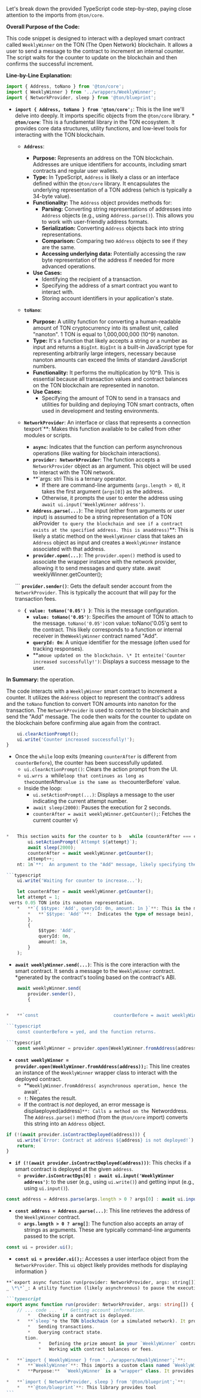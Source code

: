 Let's break down the provided TypeScript code step-by-step, paying close attention to the imports from `@ton/core`.

**Overall Purpose of the Code:**

This code snippet is designed to interact with a deployed smart contract called `WeeklyWinner` on the TON (The Open Network) blockchain. It allows a user to send a message to the contract to increment an internal counter. The script waits for the counter to update on the blockchain and then confirms the successful increment.

**Line-by-Line Explanation:**

```typescript
import { Address, toNano } from '@ton/core';
import { WeeklyWinner } from '../wrappers/WeeklyWinner';
import { NetworkProvider, sleep } from '@ton/blueprint';
```

- **`import { Address, toNano } from '@ton/core';`**: This is the line we'll delve into deeply. It imports specific objects from the `@ton/core` library. \* **`@ton/core`**: This is a fundamental library in the TON ecosystem. It provides core data structures, utility functions, and low-level tools for interacting with the TON blockchain.

    - **`Address`**:

        - **Purpose:** Represents an address on the TON blockchain. Addresses are unique identifiers for accounts, including smart contracts and regular user wallets.
        - **Type:** In TypeScript, `Address` is likely a class or an interface defined within the `@ton/core` library. It encapsulates the underlying representation of a TON address (which is typically a 34-byte value).
        - **Functionality:** The `Address` object provides methods for:
            - **Parsing:** Converting string representations of addresses into `Address` objects (e.g., using `Address.parse()`). This allows you to work with user-friendly address formats.
            - **Serialization:** Converting `Address` objects back into string representations.
            - **Comparison:** Comparing two `Address` objects to see if they are the same.
            - **Accessing underlying data:** Potentially accessing the raw byte representation of the address if needed for more advanced operations.
        - **Use Cases:**
            - Identifying the recipient of a transaction.
            - Specifying the address of a smart contract you want to interact with.
            - Storing account identifiers in your application's state.

    - **`toNano`**:
        - **Purpose:** A utility function for converting a human-readable amount of TON cryptocurrency into its smallest unit, called "nanoton". 1 TON is equal to 1,000,000,000 (10^9) nanoton.
        - **Type:** It's a function that likely accepts a string or a number as input and returns a `BigInt`. `BigInt` is a built-in JavaScript type for representing arbitrarily large integers, necessary because nanoton amounts can exceed the limits of standard JavaScript numbers.
        - **Functionality:** It performs the multiplication by 10^9. This is essential because all transaction values and contract balances on the TON blockchain are represented in nanoton.
        - **Use Cases:**
            - Specifying the amount of TON to send in a transacs and utilities for building and deploying TON smart contracts, often used in development and testing environments.
    - **`NetworkProvider`**: An interface or class that represents a connection texport`\*\*: Makes this function available to be called from other modules or scripts.
        - **`async`**: Indicates that the function can perform asynchronous operations (like waiting for blockchain interactions).
        - **`provider: NetworkProvider`**: The function accepts a `NetworkProvider` object as an argument. This object will be used to interact with the TON network.
        - \*\*`args: stri This is a ternary operator.
            - If there are command-line arguments (`args.length > 0`), it takes the first argument (`args[0]`) as the address.
            - Otherwise, it prompts the user to enter the address using `await ui.input('WeeklyWinner address')`.
        - **`Address.parse(...)`**: The input (either from arguments or user input) is assumed to be a string representation of a TON akProvider` to query the blockchain and see if a contract exists at the specified address. This is anaddress)`\*\*: This is likely a static method on the `WeeklyWinner` class that takes an `Address` object as input and creates a `WeeklyWinner` instance associated with that address.
        - **`provider.open(...)`**: The `provider.open()` method is used to associate the wrapper instance with the network provider, allowing it to send messages and query state. await weeklyWinner.getCounter();

    ```                                                                                                                                                                           **`provider.sender()`**:  Gets the default sender account from the `NetworkProvider`. This is typically the account that will pay for the transaction fees.

    - **`{ value: toNano('0.05') }`**: This is the message configuration.
        - **`value: toNano('0.05')`**: Specifies the amount of TON to attach to the message. `toNano('0.05')`con value: toNano('0.05'g sent to the contract. This likely corresponds to a function or internal receiver in the`WeeklyWinner` contract named "Add".
        - **`queryId: 0n`**: A unique identifier for the message (often used for tracking responses).
        - \*\*`amoue updated on the blockchain. \* It enteite('Counter increased successfully!')`: Displays a success message to the user.

**In Summary:**
the operation.

The code interacts with a `WeeklyWinner` smart contract to increment a counter. It utilizes the `Address` object to represent the contract's address and the `toNano` function to convert TON amounts into nanoton for the transaction. The `NetworkProvider` is used to connect to the blockchain and send the "Add" message. The code then waits for the counter to update on the blockchain before confirming alue again from the contract.

```typescript
    ui.clearActionPrompt();
    ui.write('Counter increased successfully!');
}
```

- Once the `while` loop exits (meaning `counterAfter` is different from `counterBefore`), the counter has been successfully updated.
    - `ui.clearActionPrompt()`: Clears the action prompt from the UI.
    - `ui.wrrs a `while`loop that continues as long as the`counterAfter`value is the same as the`counterBefore` value.
    - Inside the loop:
        - `ui.setActionPrompt(...)`: Displays a message to the user indicating the current attempt number.
        - `await sleep(2000)`: Pauses the execution for 2 seconds.
        - `counterAfter = await weeklyWinner.getCounter();`: Fetches the current counter v}

````ts

*   This section waits for the counter to b   while (counterAfter === counterBefore) {
        ui.setActionPrompt(`Attempt ${attempt}`);
        await sleep(2000);
        counterAfter = await weeklyWinner.getCounter();
        attempt++;
    nt: 1n`**:  An argument to the "Add" message, likely specifying the amount to increment the counter by.

```typescript
    ui.write('Waiting for counter to increase...');

    let counterAfter = await weeklyWinner.getCounter();
    let attempt = 1;
 verts 0.05 TON into its nanoton representation.
    *   **`{ $$type: 'Add', queryId: 0n, amount: 1n }`**: This is the message body.
        *   **`$$type: 'Add'`**:  Indicates the type of message bein),
        },
        {
            $$type: 'Add',
            queryId: 0n,
            amount: 1n,
        }
    );
````

- **`await weeklyWinner.send(...)`**: This is the core interaction with the smart contract. It sends a message to the `WeeklyWinner` contract.
  \*generated by the contract's tooling based on the contract's ABI.

````typescript
    await weeklyWinner.send(
        provider.sender(),
        {


*   **`const                            counterBefore = await weeklyWinner.getCounter();`**: This line calls a method on the `weeklyWinner` object (the wrapper) to get the current value of the `counter` state variable in the smart contract. `getCounter()` is likely a method automatically

```typescript
    const counterBefore = yed, and the function returns.

```typescript
    const weeklyWinner = provider.open(WeeklyWinner.fromAddress(address));
````

- **`const weeklyWinner = provider.open(WeeklyWinner.fromAddress(address));`**: This line creates an instance of the `WeeklyWinner` wrapper class to interact with the deployed contract.
    - \*\*`WeeklyWinner.fromAddress( asynchronous operation, hence the `await`.
    - **`!`**: Negates the result.
    - If the contract is _not_ deployed, an error message is displaeployed(address)`**: Calls a method on the `Networddress. The `Address.parse()` method (from the `@ton/core` import) converts this string into an `Address` object.

```typescript
if (!(await provider.isContractDeployed(address))) {
    ui.write(`Error: Contract at address ${address} is not deployed!`);
    return;
}
```

- **`if (!(await provider.isContractDeployed(address)))`**: This checks if a smart contract is deployed at the given `address`.
    - **`provider.isContractDgs[0] : await ui.input('WeeklyWinner address')`**: to the user (e.g., using `ui.write()`) and getting input (e.g., using `ui.input()`).

```typescript
const address = Address.parse(args.length > 0 ? args[0] : await ui.input('WeeklyWinner address'));
```

- **`const address = Address.parse(...)`**: This line retrieves the address of the `WeeklyWinner` contract.
    - **`args.length > 0 ? arng[]`**: The function also accepts an array of strings as arguments. These are typically command-line arguments passed to the script.

```typescript
const ui = provider.ui();
```

- **`const ui = provider.ui();`**: Accesses a user interface object from the `NetworkProvider`. This `ui` object likely provides methods for displaying information
  }

````md
**`export async function run(provider: NetworkProvider, args: string[])`**: This defines an asynchronous function named `run`.
_ \*\*`_: A utility function (likely asynchronous) to pause the execution of the code for a specified number of milliseconds. This is often used for waiting for blockchain transactions to be processed.

```typescript
export async function run(provider: NetworkProvider, args: string[]) {
    // ... code ... *   Getting account information.
        *   Checking if a contract is deployed.
    *   **`sleep`*o the TON blockchain (or a simulated network). It provides methods for:
        *   Sending transactions.
        *   Querying contract state.
       tion.
            *   Defining the prize amount in your `WeeklyWinner` contract.
            *   Working with contract balances or fees.

*   **`import { WeeklyWinner } from '../wrappers/WeeklyWinner';`**:
    *   **`WeeklyWinner`**: This imports a custom class named `WeeklyWinner`. This class is likely located in a file named `WeeklyWinner.ts` or `WeeklyWinner.js` within the `../wrappers/` directory.
    *   **Purpose:**  `WeeklyWinner` is a "wrapper" class. It provides a higher-level, object-oriented interface for interacting with the specific `WeeklyWinner` smart contract. It likely encapsulates the contract's ABI (Application Binary Interface), allowing you to call its functions and send messages without manually constructing low-level blockchain interactions.

*   **`import { NetworkProvider, sleep } from '@ton/blueprint';`**:
    *   **`@ton/blueprint`**: This library provides tool
```
````

